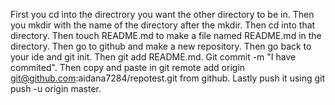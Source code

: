 First you cd into the directrory you want the other directory to be in.
Then you mkdir with the name of the directory after the mkdir.
Then cd into that directory.
Then touch README.md to make a file named README.md in the directory.
Then go to github and make a new repository.
Then go back to your ide and git init.
Then git add README.md.
Git commit -m "I have commited".
Then copy and paste in git remote add origin git@github.com:aidana7284/repotest.git from github.
Lastly push it using git push -u origin master.

